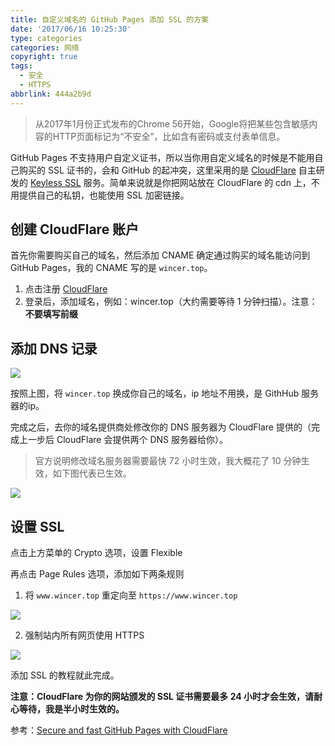 ```yaml
---
title: 自定义域名的 GitHub Pages 添加 SSL 的方案
date: '2017/06/16 10:25:30'
type: categories
categories: 网络
copyright: true
tags:
  - 安全
  - HTTPS
abbrlink: 444a2b9d
---
```


> 从2017年1月份正式发布的Chrome 56开始，Google将把某些包含敏感内容的HTTP页面标记为“不安全”，比如含有密码或支付表单信息。

GitHub Pages 不支持用户自定义证书，所以当你用自定义域名的时候是不能用自己购买的 SSL 证书的，会和 GitHub 的起冲突，这里采用的是 [CloudFlare](https://www.cloudflare.com/) 自主研发的 [Keyless SSL](https://www.cloudflare.com/ssl/keyless-ssl/) 服务。简单来说就是你把网站放在 CloudFlare 的 cdn 上，不用提供自己的私钥，也能使用 SSL 加密链接。

## 创建 CloudFlare 账户

首先你需要购买自己的域名，然后添加 CNAME 确定通过购买的域名能访问到 GitHub Pages，我的 CNAME 写的是 `wincer.top`。

1. 点击注册 [CloudFlare](https://www.cloudflare.com/a/sign-up)
2. 登录后，添加域名，例如：wincer.top（大约需要等待 1 分钟扫描）。注意：**不要填写前缀**

<!-- more -->

## 添加 DNS 记录

![](https://ws1.sinaimg.cn/large/ba22af52gy1fgmugjxm3mj20ql08zt98.jpg)

按照上图，将 `wincer.top` 换成你自己的域名，ip 地址不用换，是 GithHub 服务器的ip。

完成之后，去你的域名提供商处修改你的 DNS 服务器为 CloudFlare 提供的（完成上一步后 CloudFlare 会提供两个 DNS 服务器给你）。

> 官方说明修改域名服务器需要最快 72 小时生效，我大概花了 10 分钟生效，如下图代表已生效。

![](https://ws1.sinaimg.cn/large/ba22af52gy1fgmuohxy0yj20qm06b3yl.jpg)

## 设置 SSL

点击上方菜单的 Crypto 选项，设置 Flexible

再点击 Page Rules 选项，添加如下两条规则

1. 将 `www.wincer.top` 重定向至 `https://www.wincer.top`

![](https://ws1.sinaimg.cn/large/ba22af52gy1fgmutr20e5j20m70dzwfc.jpg)

2. 强制站内所有网页使用 HTTPS

![](https://ws1.sinaimg.cn/large/ba22af52gy1fgmuuekyzuj20m70csaav.jpg)

添加 SSL 的教程就此完成。

**注意：CloudFlare 为你的网站颁发的 SSL 证书需要最多 24 小时才会生效，请耐心等待，我是半小时生效的。**

参考：[Secure and fast GitHub Pages with CloudFlare](https://blog.cloudflare.com/secure-and-fast-github-pages-with-cloudflare/)
